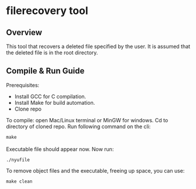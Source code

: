 # filerecovery tool
## Overview
This tool that recovers a deleted file specified by the user. It is assumed that the deleted file is in the root directory.
## Compile & Run Guide
Prerequisites: 
- Install GCC for C compilation.
- Install Make for build automation.
- Clone repo

To compile: open Mac/Linux terminal or MinGW for windows. Cd to directory of cloned repo. Run following command on the cli: <br>

``` make ```
<br><br>
Executable file should appear now. Now run:

``` ./nyufile ```

To remove object files and the executable, freeing up space, you can use:

``` make clean ```
